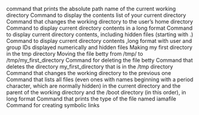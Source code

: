 command that prints the absolute path name of the current working directory
Command to display the contents list of your current directory
Command that changes the working directory to the user’s home directory
Command to display current directory contents in a long format
Command to display current directory contents, including hidden files (starting with .)
Command to display current directory contents ,long format with user and group IDs displayed numerically and hidden files
Making my first directory in the tmp directory
Moving the file betty from /tmp/ to /tmp/my_first_directory
Command for deleting the file betty
Command that deletes the directory my_first_directory that is in the /tmp directory
Command that changes the working directory to the previous one
Command that lists all files (even ones with names beginning with a period character, which are normally hidden) in the current directory and the parent of the working directory and the /boot directory (in this order), in long format
Command that prints the type of the file named iamafile
Command for creating symbolic links
